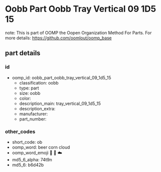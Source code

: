 # Oobb Part Oobb Tray Vertical 09 1D5 15  

note: This is part of OOMP the Oopen Organization Method For Parts. For more details: https://github.com/oomlout/oomp_base

##  part details





### id
* oomp_id: oobb_part_oobb_tray_vertical_09_1d5_15
  * classification: oobb
  * type: part
  * size: oobb
  * color: 
  * description_main: tray_vertical_09_1d5_15
  * description_extra: 
  * manufacturer: 
  * part_number: 

### other_codes
* short_code: ob
* oomp_word: beer corn cloud
* oomp_word_emoji :beer: :corn: :cloud:
* md5_6_alpha: 74t9n
* md5_6: b6d42b